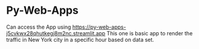# Py-Web-Apps
Can access the App using https://py-web-apps-j5cvkwx28qhutkegj8m2nc.streamlit.app
This one is basic app to render the traffic in New York city in a specific hour based on data set. 
